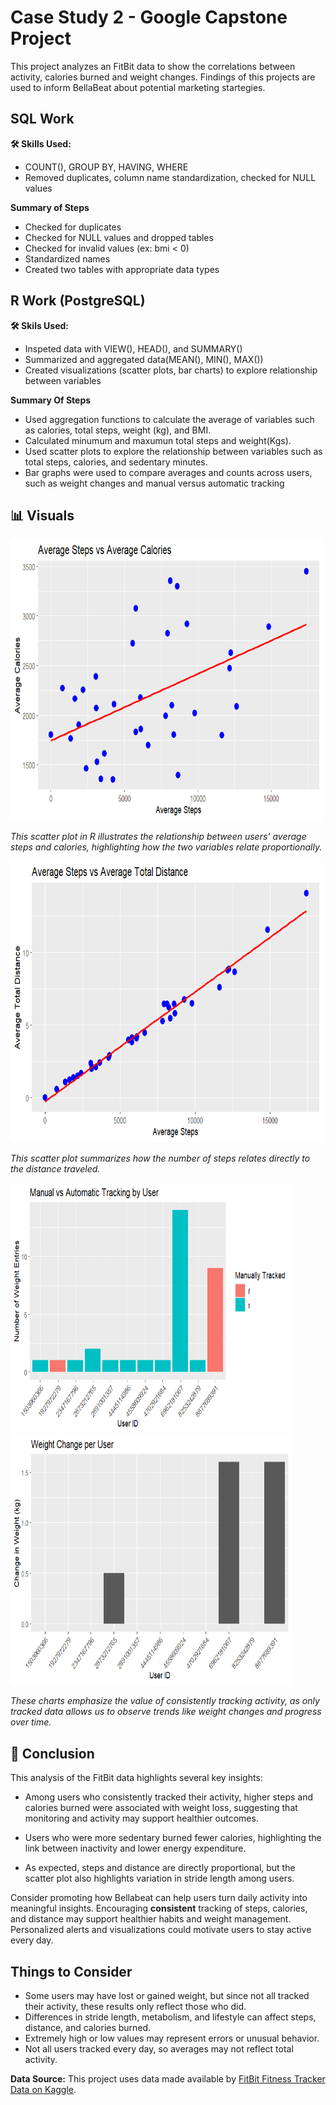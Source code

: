 # Case Study 2 - Google Capstone Project
This project analyzes an FitBit data to show the correlations between activity, calories burned and weight changes. Findings of this projects are used to inform BellaBeat about potential marketing startegies.

## SQL Work
**🛠  Skills Used:**
  * COUNT(), GROUP BY, HAVING, WHERE
  * Removed duplicates, column name standardization, checked for NULL values

**Summary of Steps**
  * Checked for duplicates
  * Checked for NULL values and dropped tables
  * Checked for invalid values (ex: bmi < 0)
  * Standardized names
  * Created two tables with appropriate data types

## R Work (PostgreSQL)
**🛠  Skils Used:**
 * Inspeted data with VIEW(), HEAD(), and SUMMARY()
 * Summarized and aggregated data(MEAN(), MIN(), MAX())
 * Created visualizations (scatter plots, bar charts) to explore relationship between variables

**Summary Of Steps**
 * Used aggregation functions to calculate the average of variables such as calories, total steps, weight (kg), and BMI.
 * Calculated minumum and maxumun total steps and weight(Kgs).
 * Used scatter plots to explore the relationship between variables such as total steps, calories, and sedentary minutes.
 * Bar graphs were used to compare averages and counts across users, such as weight changes and manual versus automatic tracking

## 📊 Visuals

<img width="500" height="450" alt="image" src="https://github.com/RodriVale28/Bellabeat---Google-Capstone-Project/blob/main/Bellabeat%20-Google%20Capstone%20Project/Visualizations/Average%20Steps%20vs%20Average%20Calories.png?raw=true" />

*This scatter plot in R illustrates the relationship between users' average steps and calories, highlighting how the two variables relate proportionally.*


<img width="500" height="450" alt="image" src="https://github.com/RodriVale28/Bellabeat---Google-Capstone-Project/blob/main/Bellabeat%20-Google%20Capstone%20Project/Visualizations/Average%20Steps%20vs%20Average%20Total%20Distance.png?raw=true" />

*This scatter plot summarizes how the number of steps relates directly to the distance traveled.*


<p float="left">
  <img width="450" height="400" alt="Screenshot 2025-10-11 164430" src="https://github.com/RodriVale28/Bellabeat---Google-Capstone-Project/blob/main/Bellabeat%20-Google%20Capstone%20Project/Visualizations/Manual%20vs%20Manual%20Tracking%20by%20User.png?raw=true" />
  <img width="450" height="400" alt="Screenshot 2025-10-11 164430" src="https://github.com/RodriVale28/Bellabeat---Google-Capstone-Project/blob/main/Bellabeat%20-Google%20Capstone%20Project/Visualizations/Weight%20Change%20per%20User.png?raw=true" />
</p>

*These charts emphasize the value of consistently tracking activity, as only tracked data allows us to observe trends like weight changes and progress over time.*



## 📝 Conclusion

This analysis of the FitBit data highlights several key insights:

  * Among users who consistently tracked their activity, higher steps and calories burned were associated with weight loss, suggesting that monitoring and activity may support healthier outcomes.

  * Users who were more sedentary burned fewer calories, highlighting the link between inactivity and lower energy expenditure.
 
  * As expected, steps and distance are directly proportional, but the scatter plot also highlights variation in stride length among users.

Consider promoting how Bellabeat can help users turn daily activity into meaningful insights. Encouraging **consistent** tracking of steps, calories, and distance may support healthier habits and weight management. Personalized alerts and visualizations could motivate users to stay active every day.

## Things to Consider 
 * Some users may have lost or gained weight, but since not all tracked their activity, these results only reflect those who did.
 * Differences in stride length, metabolism, and lifestyle can affect steps, distance, and calories burned.
 * Extremely high or low values may represent errors or unusual behavior.
 * Not all users tracked every day, so averages may not reflect total activity.


**Data Source:** This project uses data made available by [FitBit Fitness Tracker Data on Kaggle](https://www.kaggle.com/datasets/arashnic/fitbit).



